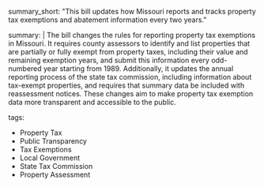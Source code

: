 summary_short: "This bill updates how Missouri reports and tracks property tax exemptions and abatement information every two years."

summary: |
  The bill changes the rules for reporting property tax exemptions in Missouri. It requires county assessors to identify and list properties that are partially or fully exempt from property taxes, including their value and remaining exemption years, and submit this information every odd-numbered year starting from 1989. Additionally, it updates the annual reporting process of the state tax commission, including information about tax-exempt properties, and requires that summary data be included with reassessment notices. These changes aim to make property tax exemption data more transparent and accessible to the public.

tags:
  - Property Tax
  - Public Transparency
  - Tax Exemptions
  - Local Government
  - State Tax Commission
  - Property Assessment
